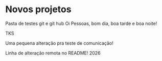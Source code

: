 # Novos projetos
 Pasta de testes git e git hub
Oi Pessoas, bom dia, boa tarde e boa noite!

TKS

Uma pequena alteração pra teste de comunicação!

Linha de alteração remota no README!
2026
